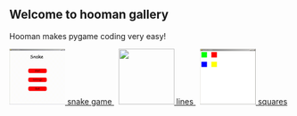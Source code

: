 Welcome to hooman gallery
---

Hooman makes pygame coding very easy! 


<a href="./gallery/snake_game">
	<img src="https://github.com/Abdur-rahmaanJ/hooman/raw/master/assets/snake.gif" width="100" height=100>
	snake  game
</a>&nbsp;

<a href="./gallery/lines">
	<img src="https://github.com/Abdur-rahmaanJ/hooman/raw/master/assets/lines.gif" width="100" height=100>
	lines
</a>&nbsp;

<a href="./gallery/squares">
	<img src="https://github.com/Abdur-rahmaanJ/hooman/raw/master/assets/squares.jpg" width="100" height=100>
	squares
</a>&nbsp;